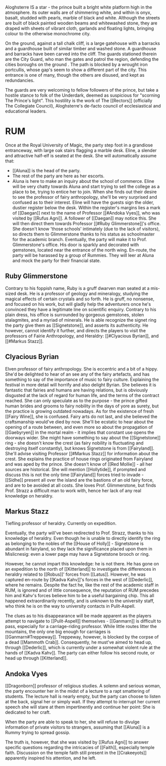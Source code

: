 Aloghsterre IS a star - the prince built a bright white platform high in the atmosphere. its outer walls are of shimmering white, and within is onyx, basalt, studded with pearls, marble of black and white. Although the streets are built of black painted wooden beams and whitewashed stone, they are draped with sheets of vibrant cloth, garlands and floating lights, bringing colour to the otherwise monochrome city.

On the ground, against a tall chalk cliff, is a large gatehouse with a barracks and a guardhouse built of similar timber and washed stone. A guardhouse and barracks have been carved into the cliff. The guards stationed therein are the City Guard, who man the gates and patrol the region, defending the cities boroughs on the ground . The path is blocked by a wrought iron portcullis, whose gap's seem to show a different part of the city. This entrance is one of many, though the others are disused, and kept as redundancies.

The guards are very welcoming to fellow followers of the prince, but take a hostile stance to folk of the Underdark, deemed as suspicious for "scorning The Prince's light". This hostility is the work of The [[Rectors]] (officially The Collegiate Council), Aloghsterre's de-facto council of ecclesiastical and educational leaders.

# RUM
Once at the Royal University of Magic, the party step foot in a grandiose entranceway, with large oak stairs flagging a marble desk. Eline, a slender and attractive half-elf is seated at the desk. She will automatically assume that:
- [[Aluna]] is the head of the party.
- The rest of the party are here as her escorts.
- Aluna is here to make an inquiry about the school of commerce.
Eline will be very chatty towards Aluna and start trying to sell the college as a place to be, trying to entice her to join. When she finds out their desire to see the professor of fairy anthropology, she'll be very surprised and confused as to their interest.
Eline will have the guests sign the older, dustier register below the desk. Within the register's margins lies a mark of [[Daegan]] next to the name of Professor [[#Andoka Vyes]], who was visited by  [[Rufus Agni]]. A follower of [[Daegan]] may notice this.
She will then direct them towards Professor [[#Ruby Glimmerstone]]'s office. She doesn't know 'those schools' intimately (due to the lack of visitors), so directs them to Glimmerstone thanks to his status as schoolmaster for the academic branch.
Eventually, the party will make it to Prof. Glimmerstone's office. His door is sparkly and decorated with gemstones, located near the entrance of the north wing.
En-route, the party will be harassed by a group of Rummies. They will leer at Aluna and mock the party for their financial state. 
## Ruby Glimmerstone
Contrary to his foppish name, Ruby is a gruff dwarven man seated at a mis-sized desk. He is a professor of geology and mineralogy, studying the magical effects of certain crystals and so forth. He is gruff, no nonsense, and focused on his work, but will gladly help the adventurers once he's convinced they have a legitimate line on scientific enquiry.
Contrary to his plain dress, his office is surrounded by gorgeous gemstones, stolen stalagmites, and a myriad of minerals. He is able recognize the signet ring the party give them as [[Signetstone]], and asserts its authenticity. He however, cannot identify it further, and directs the players to visit the professors of Fairie Anthropology, and Heraldry: [[#Clyacious Byrian]], and [[#Markus Stazz]].
## Clyacious Byrian
Elven professor of fairy anthropology. She is eccentric and a bit of a hippy. She'd be delighted to hear of an see any of the fairy artefacts, and has something to say of the importance of music to fairy culture.
Explaining the festival in more detail will horrify and also delight Byrian. She believes it is fantastic that fairies and humans are having relations, but is obviously disgusted at the lack of regard for human life, and the terms of the contract reached. She can only speculate as to the purpose - the prince gifted human brides and grooms to fairy nobility in the days of yore as surety, but the practice is growing outdated nowadays.
As for the existence of fresh [[Fairy Wine]], she is confused. Fairy arts do not last, and she believed the craftsmanship would've died by now.
She'll be ecstatic to hear about the opening of a route between, and even more so about the propagation of [[Gaebyryen]] in the mortal realm - it implies that constant use opens the doorways wider.
She might have something to say about the [[Signetstone]] ring - she doesn't know the crest (as fairy nobility is fluctuating and destroying itself constantly), but knows Signetstone is from [[Fairyland]]. She'll advise visiting Professor [[#Markus Stazz]] for information about the crest. She explains the practice of house rings originated from Fairyland and was aped by the prince.
She doesn't know of [[Red Mollie]] - all her sources are historical. 
She will mention [[Hollytide]], if prompted and discuss this is not the only time [[Fairyland]] forces tried to invade - [[Sídhe]] present all over the island are the bastions of an old fairy force, and are to be avoided at all costs.
She loves Prof. Glimmerstone, but finds Prof. Strazz a difficult man to work with, hence her lack of any real knowledge on heraldry.
## Markus Stazz
Tiefling professor of heraldry. Currently on expedition.

Eventually, the party will've been redirected to Prof. Strazz, thanks to his knowledge of heraldry. Even though he is unable to directly identify the ring as belonging to the nobles of the [[House of Holly]] - Signetstone is abundant in fairyland, so they lack the significance placed upon them in Mislicnesig: even a lower page may have a Signetstone brooch or ring.

However, he cannot impart this knowledge: he is not there. He has gone on an expedition to the north of [[Kitterland]] to investigate the differences in heraldry related to [[Robus]]' forces from [[Latus]]. However, he was captured en-route by [[Kadva Kahv]]'s forces in the west of [[Dederlic]], where he remains. Despite the fact he, like the rest of the academic staff in RUM, is ignored and of little consequence, the reputation of RUM precedes him and Kahv's forces believe him to be a useful bargaining chip. This all happened extraordinarily recently, and is unknown to the university staff, who think he is on the way to university contacts in Pulit-Aspell.

The clues as to his disappearance will be made apparent as the players attempt to navigate to [[Pulit-Aspell]] themselves - [[Ganmarn]] is difficult to pass, especially for a carriage-riding professor. While little routes litter the mountains, the only one big enough for carriages is [[Ganmarn#Treppeway]]. Treppeway, however, is blocked by the corpse of a dead [[Mammoth Crab]]. Consequently, he must've aimed to head up, through [[Dederlic]], which is currently under a somewhat violent rule at the hands of [[Kadva Kahv]]. The party can either follow his second route, or head up through [[Kitterland]].
## Andoka Vyes
[[Dragonborn]] professor of religious studies. A solemn and serious woman, the party encounter her in the midst of a lecture to a rapt smattering of students. The lecture hall is nearly empty, but the party can choose to listen at the back, signal her or simply wait. If they attempt to interrupt her current speech she will stare at them impertinently and continue her point: She is dedicated to her craft.

When the party are able to speak to her, she will refuse to divulge information of private visitors to strangers, assuming that [[Aluna]] is a Rummy trying to spread gossip.

The truth is, however, that she was visited by [[Rufus Agni]] to answer specific questions regarding the intricacies of [[Faith]], especially temple faith. Discussion on the temple faith still present in the [[Crakeeyots]] apparently inspired his attention, and he left.